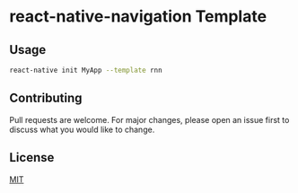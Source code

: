 # react-native-navigation Template

## Usage

```sh
react-native init MyApp --template rnn
```

## Contributing
Pull requests are welcome. For major changes, please open an issue first to discuss what you would like to change.

## License
[MIT](https://choosealicense.com/licenses/mit/)
